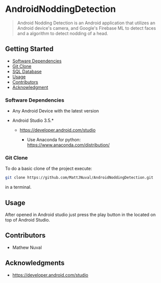 # AndroidNoddingDetection

> Android Nodding Detection is an Android application that utilizes an Android device's camera, and Google's Firebase ML to detect faces and a algorithm to detect nodding of a head. 


## Getting Started

* [Software Dependencies](#Software-Dependencies)
* [Git Clone](#Git-Clone)
* [SQL Database](#SQL-Database)
* [Usage](#Usage)
* [Contributors](#Contributors)
* [Acknowledgment](#Acknowledgment)

### Software Dependencies

* Any Android Device with the latest version

* Android Studio 3.5.*
  
  * https://developer.android.com/studio

	* Use Anaconda for python: https://www.anaconda.com/distribution/

### Git Clone
To do a basic clone of the project execute:
```bash
git clone https://github.com/MattJNuval/AndroidNoddingDetection.git
```
in a terminal.

## Usage
After opened in Android studio just press the play button in the located on top of Android Studio.

## Contributors
* Mathew Nuval

## Acknowledgments
* https://developer.android.com/studio
